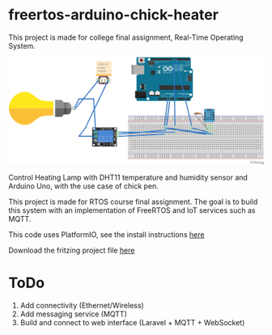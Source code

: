# freertos-arduino-chick-heater

This project is made for college final assignment, Real-Time Operating System.

![alt text](https://raw.githubusercontent.com/sayyidyofa/freertos-arduino-chick-heater/master/Chick%20Heater_bb.jpg "Fritzing Schematic")

Control Heating Lamp with DHT11 temperature and humidity sensor and Arduino Uno, with the use case of chick pen.

This project is made for RTOS course final assignment. The goal is to build this system with an implementation of FreeRTOS and IoT services such as MQTT.

This code uses PlatformIO, see the install instructions [here](https://platformio.org/install/ide?install=vscode)

Download the fritzing project file [here](https://github.com/sayyidyofa/freertos-arduino-chick-heater/raw/master/Fritzing.zip)

# ToDo

1. Add connectivity (Ethernet/Wireless)
2. Add messaging service (MQTT)
3. Build and connect to web interface (Laravel + MQTT + WebSocket)
